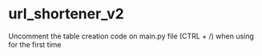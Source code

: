 # url_shortener_v2

Uncomment the table creation code on main.py file (CTRL + /) when using for the first time
